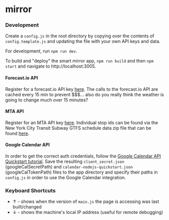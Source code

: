 # mirror

### Development

Create a `config.js` in the root directory by copying over the contents of `config.template.js` and updating the file with your own API keys and data.

For development, run `npm run dev`.

To build and "deploy" the smart mirror app, `npm run build` and then `npm start` and navigate to http://localhost:3005.

#### Forecast.io API

Register for a forecast.io API key [here](https://developer.forecast.io/). The calls to the forecast.io API are cached every 15 min to prevent $$$... also do you really think the weather is going to change much over 15 minutes?

#### MTA API

Register for an MTA API key [here](http://datamine.mta.info/user/register). Individual stop ids can be found via the New York City Transit Subway GTFS schedule data zip file that can be found [here](http://web.mta.info/developers/developer-data-terms.html#data).

#### Google Calendar API

In order to get the correct auth credentials, follow the [Google Calendar API Quickstart tutorial](https://developers.google.com/google-apps/calendar/quickstart/nodejs). Save the resulting `client_secret.json` (googleCalSecretPath) and `calendar-nodejs-quickstart.json` (googleCalTokenPath) files to the app directory and specify their paths in `config.js` in order to use the Google Calendar integration.

### Keyboard Shortcuts

* &uarr; - shows when the version of `main.js` the page is accessing was last built/changed
* &darr; - shows the machine's local IP address (useful for remote debugging)
